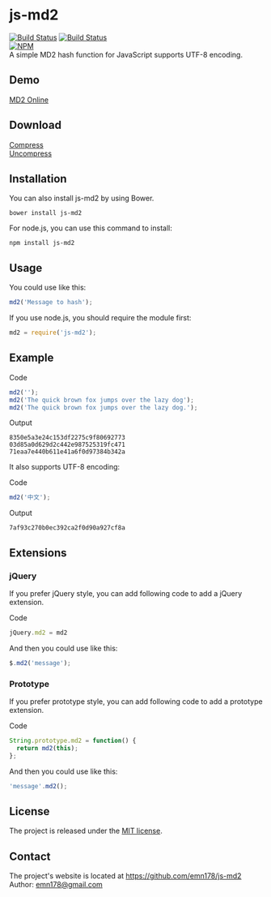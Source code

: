 # js-md2
[![Build Status](https://api.travis-ci.org/emn178/js-md2.png)](https://travis-ci.org/emn178/js-md2)
[![Build Status](https://coveralls.io/repos/emn178/js-md2/badge.png?branch=master)](https://coveralls.io/r/emn178/js-md2?branch=master)  
[![NPM](https://nodei.co/npm/js-md2.png?stars&downloads)](https://nodei.co/npm/js-md2/)  
A simple MD2 hash function for JavaScript supports UTF-8 encoding.

## Demo
[MD2 Online](http://emn178.github.io/online-tools/md2.html)  

## Download
[Compress](https://raw.github.com/emn178/js-md2/master/build/md2.min.js)  
[Uncompress](https://raw.github.com/emn178/js-md2/master/src/md2.js)

## Installation
You can also install js-md2 by using Bower.

    bower install js-md2

For node.js, you can use this command to install:

    npm install js-md2

## Usage
You could use like this:
```JavaScript
md2('Message to hash');
```
If you use node.js, you should require the module first:
```JavaScript
md2 = require('js-md2');
```

## Example
Code
```JavaScript
md2('');
md2('The quick brown fox jumps over the lazy dog');
md2('The quick brown fox jumps over the lazy dog.');
```
Output

    8350e5a3e24c153df2275c9f80692773
    03d85a0d629d2c442e987525319fc471
    71eaa7e440b611e41a6f0d97384b342a

It also supports UTF-8 encoding:

Code
```JavaScript
md2('中文');
```
Output

    7af93c270b0ec392ca2f0d90a927cf8a

## Extensions
### jQuery
If you prefer jQuery style, you can add following code to add a jQuery extension.

Code
```JavaScript
jQuery.md2 = md2
```
And then you could use like this:
```JavaScript
$.md2('message');
```
### Prototype
If you prefer prototype style, you can add following code to add a prototype extension.

Code
```JavaScript
String.prototype.md2 = function() {
  return md2(this);
};
```
And then you could use like this:
```JavaScript
'message'.md2();
```
## License
The project is released under the [MIT license](http://www.opensource.org/licenses/MIT).

## Contact
The project's website is located at https://github.com/emn178/js-md2  
Author: emn178@gmail.com
